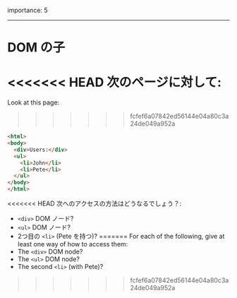 importance: 5

---

# DOM の子

<<<<<<< HEAD
次のページに対して:
=======
Look at this page:
>>>>>>> fcfef6a07842ed56144e04a80c3a24de049a952a

```html
<html>
<body>
  <div>Users:</div>
  <ul>
    <li>John</li>
    <li>Pete</li>
  </ul>
</body>
</html>
```

<<<<<<< HEAD
次へのアクセスの方法はどうなるでしょう？:
- `<div>` DOM ノード?
- `<ul>` DOM ノード?
- 2つ目の `<li>` (Pete を持つ)?
=======
For each of the following, give at least one way of how to access them:
- The `<div>` DOM node?
- The `<ul>` DOM node?
- The second `<li>` (with Pete)?
>>>>>>> fcfef6a07842ed56144e04a80c3a24de049a952a
